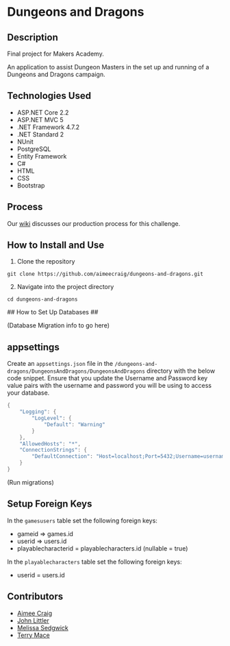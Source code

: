 # Dungeons and Dragons

## Description ##
Final project for Makers Academy.

An application to assist Dungeon Masters in the set up and running of a Dungeons and Dragons campaign.

## Technologies Used ##
* ASP.NET Core 2.2
* ASP.NET MVC 5
* .NET Framework 4.7.2
* .NET Standard 2
* NUnit
* PostgreSQL
* Entity Framework
* C#
* HTML
* CSS
* Bootstrap

## Process ##
Our [wiki](https://github.com/aimeecraig/dungeons-and-dragons/wiki) discusses our production process for this challenge.

## How to Install and Use ##
1. Clone the repository

```
git clone https://github.com/aimeecraig/dungeons-and-dragons.git
```

2. Navigate into the project directory
```
cd dungeons-and-dragons
```

## How to Set Up Databases ##

(Database Migration info to go here)

## appsettings
Create an `appsettings.json` file in the `/dungeons-and-dragons/DungeonsAndDragons/DungeonsAndDragons` directory with the below code snippet. Ensure that you update the Username and Password key value pairs with the username and password you will be using to access your database.

```csharp
{
    "Logging": {
        "LogLevel": {
            "Default": "Warning"
        }
    },
    "AllowedHosts": "*",
    "ConnectionStrings": {
        "DefaultConnection": "Host=localhost;Port=5432;Username=username;Password=password;Database=dungeons_and_dragons;"
    }
}
```

(Run migrations)

## Setup Foreign Keys
In the `gamesusers` table set the following foreign keys:
* gameid => games.id
* userid => users.id
* playablecharacterid = playablecharacters.id (nullable = true)

In the `playablecharacters` table set the following foreign keys:
* userid = users.id

## Contributors ##
* [Aimee Craig](https://github.com/aimeecraig)
* [John Littler](https://github.com/JSLittler)
* [Melissa Sedgwick](https://github.com/melissasedgwick)
* [Terry Mace](https://github.com/Tolvic)
